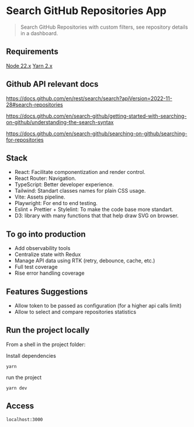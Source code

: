 # Search GitHub Repositories App

> Search GitHub Repositories with custom filters, see repository details in a dashboard.

## Requirements

[Node 22.x](https://nodejs.org/en/download)
[Yarn 2.x](https://classic.yarnpkg.com/lang/en/docs/install)

## Github API relevant docs
https://docs.github.com/en/rest/search/search?apiVersion=2022-11-28#search-repositories

https://docs.github.com/en/search-github/getting-started-with-searching-on-github/understanding-the-search-syntax

https://docs.github.com/en/search-github/searching-on-github/searching-for-repositories


## Stack
- React: Facilitate componentization and render control.
- React Router: Navigation.
- TypeScript: Better developer experience.
- Tailwind: Standart classes names for plain CSS usage.
- Vite: Assets pipeline.
- Playwright: For end to end testing.
- Eslint + Prettier + Stylelint: To make the code base more standart.
- D3: library with many functions that that help draw SVG on browser.

## To go into production
- Add observability tools
- Centralize state with Redux
- Manage API data using RTK (retry, debounce, cache, etc.)
- Full test coverage
- Rise error handling coverage

## Features Suggestions
- Allow token to be passed as configuration (for a higher api calls limit)
- Allow to select and compare repositories statistics

## Run the project locally
From a shell in the project folder:

Install dependencies
```
yarn
```

run the project
```
yarn dev
```

## Access
```
localhost:3000
```
